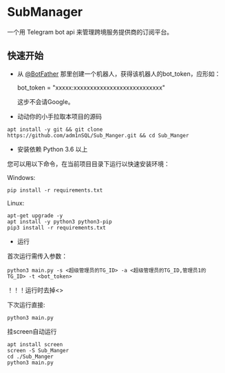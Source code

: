 # SubManager

一个用 Telegram bot api 来管理跨境服务提供商的订阅平台。

## 快速开始

* 从 [@BotFather](https://t.me/BotFather) 那里创建一个机器人，获得该机器人的bot_token，应形如：

    bot_token = "xxxxx:xxxxxxxxxxxxxxxxxxxxxxxxxxx"

    这步不会请Google。
* 动动你的小手拉取本项目的源码
```shell
apt install -y git && git clone https://github.com/adm1nSQL/Sub_Manger.git && cd Sub_Manger
```

* 安装依赖 Python 3.6 以上



您可以用以下命令，在当前项目目录下运行以快速安装环境：

Windows:

```
pip install -r requirements.txt
```

Linux:

```
apt-get upgrade -y 
apt install -y python3 python3-pip 
pip3 install -r requirements.txt
```

* 运行

首次运行需传入参数：
```shell
python3 main.py -s <超级管理员的TG_ID> -a <超级管理员的TG_ID,管理员1的TG_ID> -t <bot_token>
```
！！！运行时去掉<>

下次运行直接:
```shell
python3 main.py
```

挂screen自动运行
```
apt install screen 
screen -S Sub_Manger 
cd ./Sub_Manger 
python3 main.py
```

